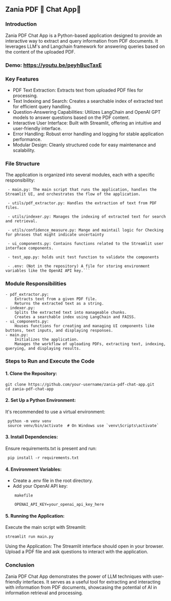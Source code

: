 ## Zania PDF 📑 Chat App💬

### Introduction

Zania PDF Chat App is a Python-based application designed to provide an interactive way to extract and query information from PDF documents. It leverages LLM's and Langchain framework for answering queries based on the content of the uploaded PDF.

### Demo: https://youtu.be/peyhBucTaxE

### Key Features

  - PDF Text Extraction: Extracts text from uploaded PDF files for processing.
  - Text Indexing and Search: Creates a searchable index of extracted text for efficient query handling.
  - Question-Answering Capabilities: Utilizes LangChain and OpenAI GPT models to answer questions based on the PDF content.
  - Interactive User Interface: Built with Streamlit, offering an intuitive and user-friendly interface.
  - Error Handling: Robust error handling and logging for stable application performance.
  - Modular Design: Cleanly structured code for easy maintenance and scalability.

### File Structure

The application is organized into several modules, each with a specific responsibility:

     - main.py: The main script that runs the application, handles the Streamlit UI, and orchestrates the flow of the application.
     
     - utils/pdf_extractor.py: Handles the extraction of text from PDF files.
     
     - utils/indexer.py: Manages the indexing of extracted text for search and retrieval.
     
     - utils/confidence_measure.py: Mange and maintail logic for Checking for phrases that might indicate uncertainty
     
     - ui_components.py: Contains functions related to the Streamlit user interface components.

     - test_app.py: holds unit test function to validate the components
     
     - .env: (Not in the repository) A file for storing environment variables like the OpenAI API key.```

### Module Responsibilities

    - pdf_extractor.py:
        Extracts text from a given PDF file.
        Returns the extracted text as a string.
    - indexer.py:
        Splits the extracted text into manageable chunks.
        Creates a searchable index using LangChain and FAISS.
    - ui_components.py:
        Houses functions for creating and managing UI components like buttons, text inputs, and displaying responses.
    - main.py:
        Initializes the application.
        Manages the workflow of uploading PDFs, extracting text, indexing, querying, and displaying results.

### Steps to Run and Execute the Code

  #### 1. Clone the Repository:



  ```
  git clone https://github.com/your-username/zania-pdf-chat-app.git
  cd zania-pdf-chat-app
```

#### 2. Set Up a Python Environment:

   It's recommended to use a virtual environment:
   ```
    python -m venv venv
    source venv/bin/activate  # On Windows use `venv\Scripts\activate`
   ```

#### 3. Install Dependencies:

  Ensure requirements.txt is present and run:

   ```
    pip install -r requirements.txt
   ```

#### 4. Environment Variables:

   - Create a .env file in the root directory.
   - Add your OpenAI API key:
```
    makefile

    OPENAI_API_KEY=your_openai_api_key_here
  ```  

#### 5. Running the Application:

  Execute the main script with Streamlit:

  ```
  streamlit run main.py
```

  Using the Application:
      The Streamlit interface should open in your browser.
      Upload a PDF file and ask questions to interact with the application.

### Conclusion

Zania PDF Chat App demonstrates the power of LLM techniques with user-friendly interfaces. It serves as a useful tool for extracting and interacting with information from PDF documents, showcasing the potential of AI in information retrieval and processing.
